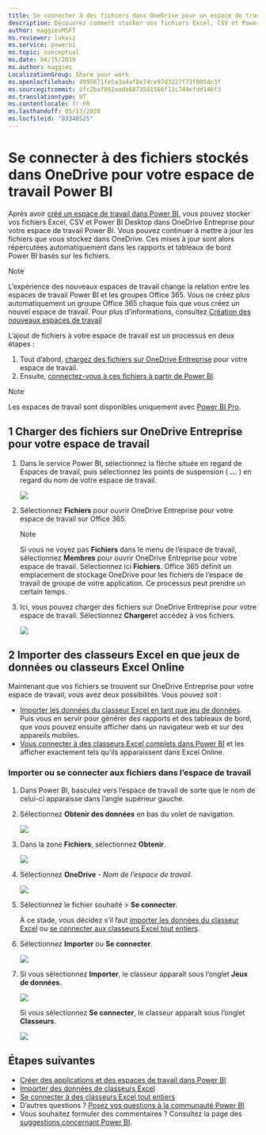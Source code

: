 ```yaml
---
title: Se connecter à des fichiers dans OneDrive pour un espace de travail Power BI
description: Découvrez comment stocker vos fichiers Excel, CSV et Power BI Desktop dans OneDrive pour votre espace de travail Power BI et comment vous y connecter.
author: maggiesMSFT
ms.reviewer: lukasz
ms.service: powerbi
ms.topic: conceptual
ms.date: 04/15/2019
ms.author: maggies
LocalizationGroup: Share your work
ms.openlocfilehash: 4995671fe5a3a4af0e74ce97d3227f73f005dc3f
ms.sourcegitcommit: bfc2baf862aade6873501566f13c744efdd146f3
ms.translationtype: HT
ms.contentlocale: fr-FR
ms.lasthandoff: 05/13/2020
ms.locfileid: "83348525"
---
```

# <a name="connect-to-files-stored-in-onedrive-for-your-power-bi-workspace"></a>Se connecter à des fichiers stockés dans OneDrive pour votre espace de travail Power BI
Après avoir [créé un espace de travail dans Power BI](../collaborate-share/service-create-distribute-apps.md), vous pouvez stocker vos fichiers Excel, CSV et Power BI Desktop dans OneDrive Entreprise pour votre espace de travail Power BI. Vous pouvez continuer à mettre à jour les fichiers que vous stockez dans OneDrive. Ces mises à jour sont alors répercutées automatiquement dans les rapports et tableaux de bord Power BI basés sur les fichiers. 

> [!NOTE]
> L’expérience des nouveaux espaces de travail change la relation entre les espaces de travail Power BI et les groupes Office 365. Vous ne créez plus automatiquement un groupe Office 365 chaque fois que vous créez un nouvel espace de travail. Pour plus d’informations, consultez [Création des nouveaux espaces de travail](../collaborate-share/service-create-the-new-workspaces.md)

L’ajout de fichiers à votre espace de travail est un processus en deux étapes : 

1. Tout d’abord, [chargez des fichiers sur OneDrive Entreprise](service-connect-to-files-in-app-workspace-onedrive-for-business.md#1-upload-files-to-the-onedrive-for-business-for-your-workspace) pour votre espace de travail.
2. Ensuite, [connectez-vous à ces fichiers à partir de Power BI](service-connect-to-files-in-app-workspace-onedrive-for-business.md#2-import-excel-files-as-datasets-or-as-excel-online-workbooks).

> [!NOTE]
> Les espaces de travail sont disponibles uniquement avec [Power BI Pro](../fundamentals/service-features-license-type.md).
> 

## <a name="1-upload-files-to-the-onedrive-for-business-for-your-workspace"></a>1 Charger des fichiers sur OneDrive Entreprise pour votre espace de travail
1. Dans le service Power BI, sélectionnez la flèche située en regard de Espaces de travail, puis sélectionnez les points de suspension ( **…** ) en regard du nom de votre espace de travail. 
   
   ![](media/service-connect-to-files-in-app-workspace-onedrive-for-business/power-bi-app-ellipsis.png)
2. Sélectionnez **Fichiers** pour ouvrir OneDrive Entreprise pour votre espace de travail sur Office 365.
   
   > [!NOTE]
   > Si vous ne voyez pas **Fichiers** dans le menu de l’espace de travail, sélectionnez **Membres** pour ouvrir OneDrive Entreprise pour votre espace de travail. Sélectionnez ici **Fichiers**. Office 365 définit un emplacement de stockage OneDrive pour les fichiers de l’espace de travail de groupe de votre application. Ce processus peut prendre un certain temps. 
   > 
   > 
3. Ici, vous pouvez charger des fichiers sur OneDrive Entreprise pour votre espace de travail. Sélectionnez **Charger**et accédez à vos fichiers.
   
   ![](media/service-connect-to-files-in-app-workspace-onedrive-for-business/pbi_grpfilesonedrive.png)

## <a name="2-import-excel-files-as-datasets-or-as-excel-online-workbooks"></a>2 Importer des classeurs Excel en que jeux de données ou classeurs Excel Online
Maintenant que vos fichiers se trouvent sur OneDrive Entreprise pour votre espace de travail, vous avez deux possibilités. Vous pouvez soit : 

* [Importer les données du classeur Excel en tant que jeu de données](service-get-data-from-files.md). Puis vous en servir pour générer des rapports et des tableaux de bord, que vous pouvez ensuite afficher dans un navigateur web et sur des appareils mobiles.
* [Vous connecter à des classeurs Excel complets dans Power BI](service-excel-workbook-files.md) et les afficher exactement tels qu’ils apparaissent dans Excel Online.

### <a name="import-or-connect-to-the-files-in-your-workspace"></a>Importer ou se connecter aux fichiers dans l’espace de travail
1. Dans Power BI, basculez vers l’espace de travail de sorte que le nom de celui-ci apparaisse dans l’angle supérieur gauche. 
2. Sélectionnez **Obtenir des données** en bas du volet de navigation. 
   
   ![](media/service-connect-to-files-in-app-workspace-onedrive-for-business/power-bi-app-get-data-button.png)
3. Dans la zone **Fichiers**, sélectionnez **Obtenir**.
   
   ![](media/service-connect-to-files-in-app-workspace-onedrive-for-business/pbi_getfiles.png)
4. Sélectionnez **OneDrive** - *Nom de l’espace de travail*.
   
    ![](media/service-connect-to-files-in-app-workspace-onedrive-for-business/pbi_grp_one_drive_shrpt.png)
5. Sélectionnez le fichier souhaité > **Se connecter**.
   
    À ce stade, vous décidez s’il faut [importer les données du classeur Excel](service-get-data-from-files.md) ou [se connecter aux classeurs Excel tout entiers](service-excel-workbook-files.md).
6. Sélectionnez **Importer** ou **Se connecter**.
   
    ![](media/service-connect-to-files-in-app-workspace-onedrive-for-business/pbi_importexceldataorwholecrop.png)
7. Si vous sélectionnez **Importer**, le classeur apparaît sous l’onglet **Jeux de données**. 
   
    ![](media/service-connect-to-files-in-app-workspace-onedrive-for-business/power-bi-app-excel-file-import.png)
   
    Si vous sélectionnez **Se connecter**, le classeur apparaît sous l’onglet **Classeurs**.
   
    ![](media/service-connect-to-files-in-app-workspace-onedrive-for-business/power-bi-app-excel-file-connect.png)

## <a name="next-steps"></a>Étapes suivantes
* [Créer des applications et des espaces de travail dans Power BI](../collaborate-share/service-create-distribute-apps.md)
* [Importer des données de classeurs Excel](service-get-data-from-files.md)
* [Se connecter à des classeurs Excel tout entiers](service-excel-workbook-files.md)
* D’autres questions ? [Posez vos questions à la communauté Power BI](https://community.powerbi.com/)
* Vous souhaitez formuler des commentaires ? Consultez la page des [suggestions concernant Power BI](https://ideas.powerbi.com/forums/265200-power-bi).
